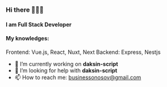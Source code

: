 ### Hi there 👋👋👋
#### **I am Full Stack Developer**
#### My knowledges: 
  Frontend: Vue.js, React, Nuxt, Next
  Backend: Express, Nestjs
  
- 🔭 I’m currently working on **daksin-script**
- 🤔 I’m looking for help with **daksin-script**
- 📫 How to reach me: businessonosov@gmail.com
